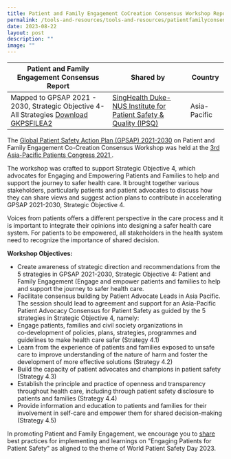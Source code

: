 ```yaml
---
title: Patient and Family Engagement CoCreation Consensus Workshop Report
permalink: /tools-and-resources/tools-and-resources/patientfamilyconsensus/
date: 2023-08-22
layout: post
description: ""
image: ""
---
```

| Patient and Family Engagement Consensus Report | Shared by | Country |
| -------- | -------- | -------- |
| Mapped to GPSAP 2021 - 2030, Strategic Objective 4- All Strategies [Download GKPSFILEA2](/files/gkpsfilea2-20232208_asia-pacific%20patient%20and%20family%20engagement%20consensus%20report.pdf)   | [SingHealth Duke-NUS Institute for Patient Safety & Quality (IPSQ)](https://www.singhealthdukenus.com.sg/ipsq/)    | Asia-Pacific  |


The [Global Patient Safety Action Plan (GPSAP) 2021-2030](https://www.who.int/teams/integrated-health-services/patient-safety/policy/global-patient-safety-action-plan) on Patient and Family Engagement Co-Creation Consensus Workshop was held at the [3rd Asia-Pacific Patients Congress 2021 ](https://www.iapo.org.uk/asia-pacific-patients-congress).

The workshop was crafted to support Strategic Objective 4, which advocates for Engaging and Empowering Patients and Families to help and support the journey to safer health care. It brought together various stakeholders, particularly patients and patient advocates to discuss how they can share views and suggest action plans to contribute in accelerating GPSAP 2021-2030, Strategic Objective 4. 

Voices from patients offers a different perspective in the care process and it is important to integrate their opinions into designing a safer health care system. For patients to be empowered, all stakeholders in the health system need to recognize the importance of shared decision.

**Workshop Objectives:**

* Create awareness of strategic direction and recommendations from the 5 strategies in GPSAP 2021-2030, Strategic Objective 4: Patient and Family Engagement (Engage and empower patients and families to help and support the journey to safer health care.
* Facilitate consensus building by Patient Advocate Leads in Asia Pacific. The session should lead to agreement and support for an Asia-Pacific Patient Advocacy Consensus for Patient Safety as guided by the 5 strategies in Strategic Objective 4, namely:
* Engage patients, families and civil society organizations in co‑development of policies, plans, strategies, programmes and guidelines to make health care safer (Strategy 4.1)
* Learn from the experience of patients and families exposed to unsafe care to improve understanding of the nature of harm and foster the development of more effective solutions (Strategy 4.2)
* Build the capacity of patient advocates and champions in patient safety (Strategy 4.3)
* Establish the principle and practice of openness and transparency throughout health care, including through patient safety disclosure to patients and families (Strategy 4.4)
* Provide information and education to patients and families for their involvement in self-care and empower them for shared decision-making (Strategy 4.5)

In promoting Patient and Family Engagement, we encourage you to [share](https://for.sg/engagingpatientsforpatientsafetywpsd2023) best practices for implementing and learnings on "Engaging Patients for Patient Safety" as aligned to the theme of World Patient Safety Day 2023.